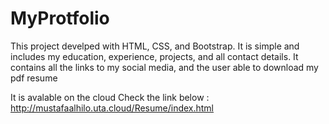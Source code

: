 # MyProtfolio
This project develped with HTML, CSS, and Bootstrap. It is simple and includes my education, experience, projects, and all contact details. It contains all the links to my social media, and the user able to download my pdf resume

It is avalable on the cloud Check the link below :
http://mustafaalhilo.uta.cloud/Resume/index.html
